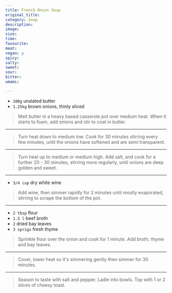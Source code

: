```yaml
---
title: French Onion Soup
original_title:
category: Soup
description:
image:
size:
time:
favourite:
meat:
vegan: y
spicy:
salty:
sweet:
sour:
bitter:
umami:

---
```


* `100g` unslated butter
* `1.25kg` brown onions, thinly sliced

>Melt butter in a heavy based casserole pot over medium heat. When it starts to foam, add onions and stir to coat in butter.

---

>Turn heat down to medium low. Cook for 30 minutes stirring every few minutes, until the onions have softened and are semi transparent. 

---

>Turn heat up to medium or medium high. Add salt, and cook for a further 20 - 30 minutes, stirring more regularly, until onions are deep golden and sweet.

---

* `3/4 cup` dry white wine

>Add wine, then simmer rapidly for 2 minutes until mostly evaporated, stirring to scrape the bottom of the pot. 

---

* `2 tbsp` flour
* `1.5 l` beef broth
* `2` dried bay leaves
* `3 sprigs` fresh thyme

>Sprinkle flour over the onion and cook for 1 minute. Add broth, thyme and bay leaves. 

---

>Cover, lower heat so it's simmering gently then simmer for 30 minutes. 

---

>Season to taste with salt and pepper. Ladle into bowls. Top with 1 or 2 slices of cheesy toast.